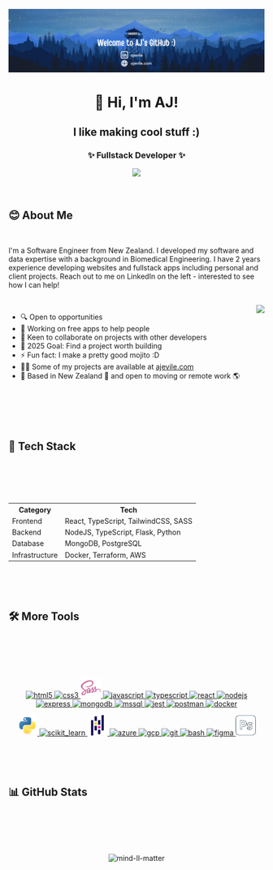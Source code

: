 ![logo](./banner4.png)

<h1 align="center">👋 Hi, I'm AJ!</h1>

<h2 align="center">I like making cool stuff :)</h2>
<!-- <p align="left"> <img src="https://komarev.com/ghpvc/?username=mind-ll-matter&label=Profile%20views&color=0e75b6&style=flat" alt="mind-ll-matter" /> </p> -->
<!-- [![Website](https://img.shields.io/website?label=ajevile.com&style=for-the-badge&url=https%3A%2F%ajevile.com)](https://www.ajevile.com) -->

<h3 align="center">✨ Fullstack Developer ✨</h3>
<p align="center">
  <a href="#">
    <img height="30em" src="https://skillicons.dev/icons?i=react,ts,nodejs,py,mongo,postgresql,aws" />
  </a>
</p>
<br/>

## 😊 About Me
<br>

I'm a Software Engineer from New Zealand. I developed my software and data expertise with a background in Biomedical Engineering. I have 2 years experience developing websites and fullstack apps including personal and client projects. Reach out to me on LinkedIn on the left - interested to see how I can help!

<br>
<img align="right" height="200" src="./lofi-girl-lofi.gif" />
<div>
    <ul align="left">
<!--         <li>🌱 Right now, I'm learning PyTorch and everything machine learning!</li> -->
        <li> 🔍  Open to opportunities</li>
        <li> 🔭  Working on free apps to help people</li>
<!--         <li> 🤝  I'm looking for help with data architecture</li> -->
        <li>👯 Keen to collaborate on projects with other developers</li>
        <li>🥅 2025 Goal: Find a project worth building</li>
        <li>⚡ Fun fact: I make a pretty good mojito :D</li>
        <li>👨‍💻 Some of my projects are available at <a href="https://www.ajevile.com/" target="_blank" rel="noreferrer">ajevile.com</a></li>
        <li> 📍 Based in New Zealand 🌿 and open to moving or remote work 🌎</li>
    </ul>
</div>
<br/>
<br/>
<br/>
<br/>


<!-- <h3 align="center">🤖 Current Tech Stack 🤖</h3> -->
## 🤖 Tech Stack
<br/>
<br/>
<br/>
<br/>


 <table align="center">
  <tr>
    <th>Category</th>
    <th>Tech</th>
  </tr>
  <tr>
    <td>Frontend</td>
    <td>React, TypeScript, TailwindCSS, SASS</td>
  </tr>
  <tr>
    <td>Backend</td>
    <td>NodeJS, TypeScript, Flask, Python</td>
  </tr>
  <tr>
    <td>Database</td>
    <td>MongoDB, PostgreSQL</td>
  </tr>
<!--   <tr>
    <td>Mobile</td>
    <td>React Native, Typescript</td>
  </tr>
  <tr>
    <td>Desktop</td>
    <td>Electron</td>
  </tr> -->
  <tr>
    <td>Infrastructure</td>
    <td>Docker, Terraform, AWS</td>
  </tr>
</table>
<br/>
<br/>
<br/>

<!-- <h3 align="center">🛠️ Languages & Tools 🛠️</h3> -->
## 🛠️ More Tools
<br/>
<br/>
<br/>
<br/>


<p align="center"> 
  <a href="https://www.w3.org/html/" target="_blank" rel="noreferrer"> <img src="https://skillicons.dev/icons?i=html" alt="html5" width="40" height="40"/> </a> 
  <a href="https://www.w3schools.com/css/" target="_blank" rel="noreferrer"> <img src="https://skillicons.dev/icons?i=css" alt="css3" width="40" height="40"/> </a> 
  <a href="https://sass-lang.com" target="_blank" rel="noreferrer"> <img src="https://raw.githubusercontent.com/devicons/devicon/master/icons/sass/sass-original.svg" alt="sass" width="40" height="40"/> </a> 
  <a href="https://developer.mozilla.org/en-US/docs/Web/JavaScript" target="_blank" rel="noreferrer"> <img src="https://skillicons.dev/icons?i=js" alt="javascript" width="40" height="40"/> </a> 
  <a href="https://www.typescriptlang.org/" target="_blank" rel="noreferrer"> <img src="https://skillicons.dev/icons?i=ts" alt="typescript" width="40" height="40"/> </a> 
  <a href="https://reactjs.org/" target="_blank" rel="noreferrer"> <img src="https://skillicons.dev/icons?i=react" alt="react" width="40" height="40"/> </a> 
  <a href="https://nodejs.org" target="_blank" rel="noreferrer"> <img src="https://skillicons.dev/icons?i=nodejs" alt="nodejs" width="40" height="40"/> </a> 
  <a href="https://expressjs.com" target="_blank" rel="noreferrer"> <img src="https://skillicons.dev/icons?i=expressjs" alt="express" width="40" height="40"/> </a>
  <a href="https://www.mongodb.com/" target="_blank" rel="noreferrer"> <img src="https://skillicons.dev/icons?i=mongodb" alt="mongodb" width="40" height="40"/> </a> 
  <a href="https://www.mysql.com/" target="_blank" rel="noreferrer"> <img src="https://skillicons.dev/icons?i=mysql" alt="mssql" width="40" height="40"/> </a> 
  <a href="https://jestjs.io" target="_blank" rel="noreferrer"> <img src="https://www.vectorlogo.zone/logos/jestjsio/jestjsio-icon.svg" alt="jest" width="40" height="40"/> </a>
  <a href="https://postman.com" target="_blank" rel="noreferrer"> <img src="https://skillicons.dev/icons?i=postman" alt="postman" width="40" height="40"/> </a> 
  <a href="https://www.docker.com/" target="_blank" rel="noreferrer"> <img src="https://skillicons.dev/icons?i=docker" alt="docker" width="40" height="40"/> </a> 
</p>

<p align="center"> 
  <a href="https://www.python.org" target="_blank" rel="noreferrer"> <img src="https://raw.githubusercontent.com/devicons/devicon/master/icons/python/python-original.svg" alt="python" width="40" height="40"/> </a>
  <a href="https://scikit-learn.org/" target="_blank" rel="noreferrer"> <img src="https://upload.wikimedia.org/wikipedia/commons/0/05/Scikit_learn_logo_small.svg" alt="scikit_learn" width="40" height="40"/> </a> 
  <a href="https://pandas.pydata.org/" target="_blank" rel="noreferrer"> <img src="https://raw.githubusercontent.com/devicons/devicon/2ae2a900d2f041da66e950e4d48052658d850630/icons/pandas/pandas-original.svg" alt="pandas" width="40" height="40"/> </a> 
  <a href="https://azure.microsoft.com/en-in/" target="_blank" rel="noreferrer"> <img src="https://www.vectorlogo.zone/logos/microsoft_azure/microsoft_azure-icon.svg" alt="azure" width="40" height="40"/> </a> 
  <a href="https://cloud.google.com" target="_blank" rel="noreferrer"> <img src="https://www.vectorlogo.zone/logos/google_cloud/google_cloud-icon.svg" alt="gcp" width="40" height="40"/> </a> 
  <a href="https://git-scm.com/" target="_blank" rel="noreferrer"> <img src="https://www.vectorlogo.zone/logos/git-scm/git-scm-icon.svg" alt="git" width="40" height="40"/> </a> 
  <a href="https://www.gnu.org/software/bash/" target="_blank" rel="noreferrer"> <img src="https://www.vectorlogo.zone/logos/gnu_bash/gnu_bash-icon.svg" alt="bash" width="40" height="40"/> </a> 
  <a href="https://www.figma.com/" target="_blank" rel="noreferrer"> <img src="https://www.vectorlogo.zone/logos/figma/figma-icon.svg" alt="figma" width="40" height="40"/> </a> 
  <a href="https://www.photoshop.com/en" target="_blank" rel="noreferrer"> <img src="https://raw.githubusercontent.com/devicons/devicon/master/icons/photoshop/photoshop-line.svg" alt="photoshop" width="40" height="40"/> </a> 
</p>
<br/>
<br/>
<br/>



<!--
---

<a href="https://pytorch.org/" target="_blank" rel="noreferrer"> <img src="https://www.vectorlogo.zone/logos/pytorch/pytorch-icon.svg" alt="pytorch" width="40" height="40"/> </a> 
<a href="https://www.djangoproject.com/" target="_blank" rel="noreferrer"> <img src="https://cdn.worldvectorlogo.com/logos/django.svg" alt="django" width="40" height="40"/> </a>
<a href="https://www.tensorflow.org" target="_blank" rel="noreferrer"> <img src="https://www.vectorlogo.zone/logos/tensorflow/tensorflow-icon.svg" alt="tensorflow" width="40" height="40"/> </a> 

---

<a href="https://kubernetes.io" target="_blank" rel="noreferrer"> <img src="https://www.vectorlogo.zone/logos/kubernetes/kubernetes-icon.svg" alt="kubernetes" width="40" height="40"/> </a> 
<a href="https://aws.amazon.com" target="_blank" rel="noreferrer"> <img src="https://raw.githubusercontent.com/devicons/devicon/master/icons/amazonwebservices/amazonwebservices-original-wordmark.svg" alt="aws" width="40" height="40"/> </a>
<a href="https://firebase.google.com/" target="_blank" rel="noreferrer"> <img src="https://www.vectorlogo.zone/logos/firebase/firebase-icon.svg" alt="firebase" width="40" height="40"/> </a> 
<a href="https://heroku.com" target="_blank" rel="noreferrer"> <img src="https://www.vectorlogo.zone/logos/heroku/heroku-icon.svg" alt="heroku" width="40" height="40"/> </a> 
<a href="https://nextjs.org/" target="_blank" rel="noreferrer"> <img src="https://cdn.worldvectorlogo.com/logos/nextjs-2.svg" alt="nextjs" width="40" height="40"/> </a> 

---

<a href="https://reactnative.dev/" target="_blank" rel="noreferrer"> <img src="https://reactnative.dev/img/header_logo.svg" alt="reactnative" width="40" height="40"/> </a> 
<a href="https://dotnet.microsoft.com/" target="_blank" rel="noreferrer"> <img src="https://raw.githubusercontent.com/devicons/devicon/master/icons/dot-net/dot-net-original-wordmark.svg" alt="dotnet" width="40" height="40"/> </a> 
<a href="https://www.electronjs.org" target="_blank" rel="noreferrer"> <img src="https://raw.githubusercontent.com/devicons/devicon/master/icons/electron/electron-original.svg" alt="electron" width="40" height="40"/> </a> 
<a href="https://unity.com/" target="_blank" rel="noreferrer"> <img src="https://www.vectorlogo.zone/logos/unity3d/unity3d-icon.svg" alt="unity" width="40" height="40"/> </a> 
<a href="https://zapier.com" target="_blank" rel="noreferrer"> <img src="https://www.vectorlogo.zone/logos/zapier/zapier-icon.svg" alt="zapier" width="40" height="40"/> </a>
<a href="https://ifttt.com/" target="_blank" rel="noreferrer"> <img src="https://www.vectorlogo.zone/logos/ifttt/ifttt-ar21.svg" alt="ifttt" width="40" height="40"/> </a> 

-->

<!-- <h3 align="center">Connect with me</h3> -->
<!-- ## 🤝 Connect with me
<br/>
<br/>
<br/>

<div align="center">
<a href="https://linkedin.com/in/ajevile" target="blank"><img align="center" src="https://raw.githubusercontent.com/rahuldkjain/github-profile-readme-generator/master/src/images/icons/Social/linked-in-alt.svg" alt="random" height="30" width="40" /></a>
<a href="https://kaggle.com/random" target="blank"><img align="center" src="https://raw.githubusercontent.com/rahuldkjain/github-profile-readme-generator/master/src/images/icons/Social/kaggle.svg" alt="random" height="30" width="40" /></a>
<a href="https://www.hackerrank.com/random" target="blank"><img align="center" src="https://raw.githubusercontent.com/rahuldkjain/github-profile-readme-generator/master/src/images/icons/Social/hackerrank.svg" alt="random" height="30" width="40" /></a>
</div> -->

<!--<div align="center">
    <a href="https://linkedin.com/in/ajevile" target="blank"><img height="30em" src="https://skillicons.dev/icons?i=linkedin" /></a>
    <a href="https://linkedin.com/in/ajevile" target="blank"><img height="30em" src="https://skillicons.dev/icons?i=linkedin" /></a>
    <a href="https://linkedin.com/in/ajevile" target="blank"><img height="30em" src="https://skillicons.dev/icons?i=linkedin" /></a>
    <a href="https://linkedin.com/in/ajevile" target="blank"><img height="30em" src="https://skillicons.dev/icons?i=linkedin" /></a>
</div>
<div align="center">
    <a href="https://linkedin.com/in/ajevile" target="blank"><img height="30em" src="https://skillicons.dev/icons?i=linkedin" /></a>
    <a href="https://linkedin.com/in/ajevile" target="blank"><img height="30em" src="https://skillicons.dev/icons?i=linkedin" /></a>
    <a href="https://linkedin.com/in/ajevile" target="blank"><img height="30em" src="https://skillicons.dev/icons?i=linkedin" /></a>
    <a href="https://linkedin.com/in/ajevile" target="blank"><img height="30em" src="https://skillicons.dev/icons?i=linkedin" /></a>
</div>
<div align="center">
    <a href="https://linkedin.com/in/ajevile" target="blank"><img height="30em" src="https://skillicons.dev/icons?i=linkedin" /></a>
    <a href="https://linkedin.com/in/ajevile" target="blank"><img height="30em" src="https://skillicons.dev/icons?i=linkedin" /></a>
    <a href="https://linkedin.com/in/ajevile" target="blank"><img height="30em" src="https://skillicons.dev/icons?i=linkedin" /></a>
    <a href="https://linkedin.com/in/ajevile" target="blank"><img height="30em" src="https://skillicons.dev/icons?i=linkedin" /></a>
</div>
<div align="center">
    <a href="https://linkedin.com/in/ajevile" target="blank"><img height="30em" src="https://skillicons.dev/icons?i=linkedin" /></a>
    <a href="https://linkedin.com/in/ajevile" target="blank"><img height="30em" src="https://skillicons.dev/icons?i=linkedin" /></a>
    <a href="https://linkedin.com/in/ajevile" target="blank"><img height="30em" src="https://skillicons.dev/icons?i=linkedin" /></a>
    <a href="https://linkedin.com/in/ajevile" target="blank"><img height="30em" src="https://skillicons.dev/icons?i=linkedin" /></a>
</div>
<br/>
<br/>
-->


<!-- 
<details>
  <summary>:zap: Recent GitHub Activity</summary>
  
https://www.youtube.com/watch?v=ECuqb5Tv9qI

</details>
-->

<!-- <h3 align="center"> GitHub Stats </h3> -->
## 📊 GitHub Stats
<br/>
<br/>
<br/>
<br/>


<p align="center">
  <!-- <summary>:zap: AJ's GitHub Stats</summary> -->
  <!-- <img align="left" alt="AJ's GitHub Stats" src="https://github-readme-stats.vercel.app/api?username=mind-ll-matter&show_icons=true&hide_border=false&title_color=ff652f&icon_color=FFE400&bg_color=09131B&text_color=ffffff&border_color=0c1a25" /> -->
<!--   <p align="center"><img align="center" src="https://github-readme-streak-stats.vercel.app/?user=mind-ll-matter&theme=tokyonight&" alt="mind-ll-matter" /></p> -->
<!--   <p align="center"><img align="center" src="https://github-readme-stats-sigma-five.vercel.app/api/top-langs?username=mind-ll-matter&theme=tokyonight&show_icons=true&locale=en&layout=compact" alt="mind-ll-matter" /></p> -->
  <p align="center"><img align="center" src="https://github-readme-stats-sigma-five.vercel.app/api?username=mind-ll-matter&theme=tokyonight&show_icons=true&hide=stars&locale=en" alt="mind-ll-matter" /></p>
</p>
<br/>
<br/>
<br/>
<br/>


[website]: https://ajevile.com
[linkedin]: https://linkedin.com/in/ajevile
<!-- [course]: http://ajevile.com/course -->
<!-- [twitter]: https://twitter.com/username -->
<!-- [youtube]: https://youtube.com/username -->
<!-- [instagram]: https://instagram.com/username -->
